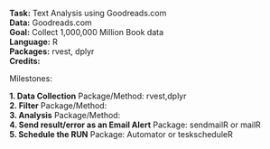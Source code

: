 **Task:** Text Analysis using Goodreads.com <br/>
**Data:** Goodreads.com <br/>
**Goal:** Collect 1,000,000 Million Book data <br/>
**Language:** R  <br/>
**Packages:** rvest, dplyr <br/>
**Credits:** 




Milestones:<br/>

**1. Data Collection** Package/Method: rvest,dplyr <br/>
**2. Filter** Package/Method:  <br/>
**3. Analysis** Package/Method:  <br/>
**4. Send result/error as an Email Alert** Package: sendmailR or mailR <br/>
**5. Schedule the RUN** Package: Automator or teskscheduleR <br/>
